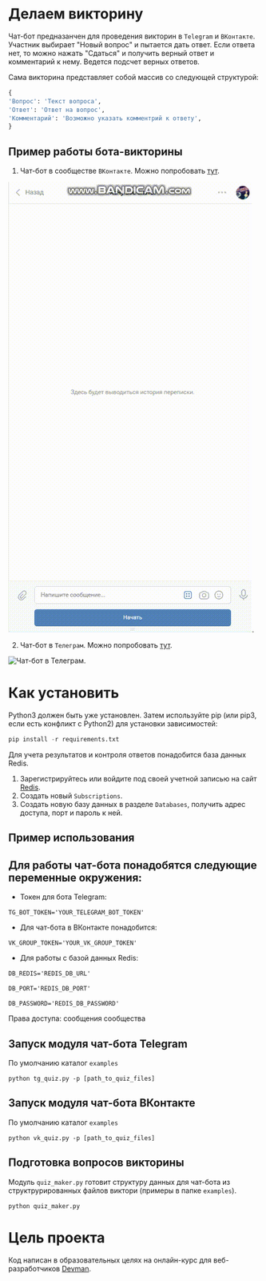 # Делаем викторину

Чат-бот предназанчен для проведения викторин в `Telegram` и `ВКонтакте`. Участник выбирает "Новый вопрос" и пытается дать ответ.
Если ответа нет, то можно нажать "Сдаться" и получить верный ответ и комментарий к нему. Ведется подсчет верных ответов.

Сама викторина представляет собой массив со следующей структурой:
```python
{
'Вопрос': 'Текст вопроса',
'Ответ': 'Ответ на вопрос',
'Комментарий': 'Возможно указать комментрий к ответу',
}
```

## Пример работы бота-викторины

1. Чат-бот в сообществе `ВКонтакте`. Можно попробовать [тут](https://vk.com/im?sel=-194825636).

![Чат-бот в сообществе ВКонтакте](https://github.com/kruser66/quiz-questions/blob/main/screenshots/vk_quiz_example.gif).

2. Чат-бот в `Телеграм`. Можно попробовать [тут](https://t.me/kruser_quiz_bot).

![Чат-бот в Телеграм](https://github.com/kruser66/quiz-questions/blob/main/screenshots/tg_quiz_example.gif).


# Как установить

Python3 должен быть уже установлен. Затем используйте pip (или pip3, если есть конфликт с Python2) для установки зависимостей:

```python
pip install -r requirements.txt
```
Для учета результатов и контроля ответов понадобится база данных Redis.
1. Зарегистрируйтесь или войдите под своей учетной записью на сайт [Redis](https://app.redislabs.com/).
2. Создать новый `Subscriptions`.
3. Создать новую базу данных в разделе `Databases`, получить адрес доступа, порт и пароль к ней.


## Пример использования

## Для работы чат-бота понадобятся следующие переменные окружения:
- Токен для бота Telegram:

```
TG_BOT_TOKEN='YOUR_TELEGRAM_BOT_TOKEN'
```

- Для чат-бота в ВКонтакте понадобится:

```
VK_GROUP_TOKEN='YOUR_VK_GROUP_TOKEN'
```
- Для работы с базой данных Redis:

```
DB_REDIS='REDIS_DB_URL'
```
```
DB_PORT='REDIS_DB_PORT'
```
```
DB_PASSWORD='REDIS_DB_PASSWORD'
```


Права доступа: сообщения сообщества


## Запуск модуля чат-бота Telegram
По умолчанию каталог `examples`
```
python tg_quiz.py -p [path_to_quiz_files]
```

## Запуск модуля чат-бота ВКонтакте
По умолчанию каталог `examples`
```
python vk_quiz.py -p [path_to_quiz_files]
```

## Подготовка вопросов викторины

Модуль `quiz_maker.py` готовит структуру данных для чат-бота из структрурированных файлов виктори (примеры в папке `examples`).
```
python quiz_maker.py
```

# Цель проекта

Код написан в образовательных целях на онлайн-курс для веб-разработчиков [Devman](dvmn.org).